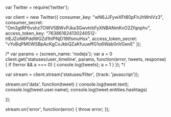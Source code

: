 var Twitter = require('twitter');

var client = new Twitter({
  consumer_key: "wN6JJFywXFt80pFIrJhWnIVz3",
  consumer_secret: "Om3gtRF6vshz7OWV5BWvPJka3GwvtrbFyXNBANmKvO2Zfqnphv",
  access_token_key: 	"763861624130240512-HEJZoN6PddWGZd1hlPNjD18tfsmuHsx",
  access_token_secret: "vYoBqPM0WSBpAcKgCxJkbQZaKfuuwffG1o6Wab0nVGenE"
});
 
 
 /*
var params = {screen_name: 'nodejs'};
var a = 0
client.get('statuses/user_timeline', params, function(error, tweets, response) {
  if (!error && a === 0) {
    console.log(tweets);
	a = 1
  }
});
*/


var stream = client.stream('statuses/filter', {track: 'javascript'});

stream.on('data', function(tweet) {
  console.log(tweet.text);
  console.log(tweet.user.name);
  console.log(tweet.entities.hashtags)
  
});
 
stream.on('error', function(error) {
  throw error;
});
 

